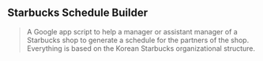 ## Starbucks Schedule Builder

> A Google app script to help a manager or assistant manager of a Starbucks shop to generate a schedule for the partners of the shop. Everything is based on the Korean Starbucks organizational structure.